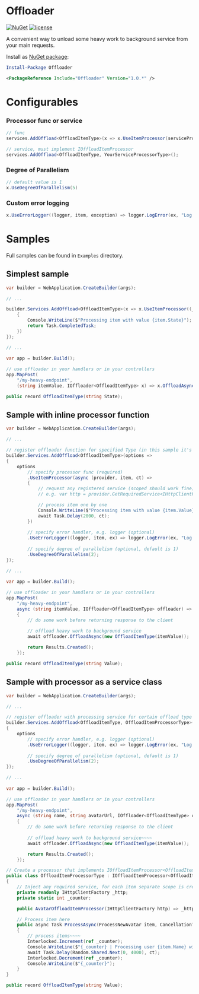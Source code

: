 # Offloader

[![NuGet](https://img.shields.io/nuget/v/Offloader.svg?style=flat-square)](https://www.nuget.org/packages/Offloader/)
[![license](https://img.shields.io/github/license/ImoutoChan/Offloader.svg?style=flat-square)](https://github.com/ImoutoChan/Offloader)

A convenient way to unload some heavy work to background service from your main requests.

Install as [NuGet package](https://www.nuget.org/packages/Offloader/):

```powershell
Install-Package Offloader
```
```xml
<PackageReference Include="Offloader" Version="1.0.*" />
```
# Configurables
### Processor func or service
```csharp
// func
services.AddOffload<OffloadItemType>(x => x.UseItemProcessor(serviceProvider, item, ct) => ...);

// service, must implement IOffloadItemProcessor
services.AddOffload<OffloadItemType, YourServiceProcessorType>();
```
### Degree of Parallelism
```csharp
// default value is 1
x.UseDegreeOfParallelism(5)
```
### Custom error logging
```csharp
x.UseErrorLogger((logger, item, exception) => logger.LogError(ex, "Log in any format {WithValues}", item.Value))
```
# Samples
Full samples can be found in `Examples` directory.
## Simplest sample
```csharp
var builder = WebApplication.CreateBuilder(args);

// ...

builder.Services.AddOffload<OffloadItemType>(x => x.UseItemProcessor((_, item, _) => 
    {
        Console.WriteLine($"Processing item with value {item.State}");
        return Task.CompletedTask;
    })
});

// ...
    
var app = builder.Build();

// use offloader in your handlers or in your controllers
app.MapPost(
    "/my-heavy-endpoint", 
    (string itemValue, IOffloader<OffloadItemType> x) => x.OffloadAsync(new OffloadItemType(itemState)));

public record OffloadItemType(string State);
```
## Sample with inline processor function
```csharp
var builder = WebApplication.CreateBuilder(args);

// ...

// register offloader function for specified Type (in this sample it's OffloadItemType)
builder.Services.AddOffload<OffloadItemType>(options =>
{
    options
        // specify processor func (required)
        .UseItemProcessor(async (provider, item, ct) =>
        {
            // request any registered service (scoped should work fine)
            // e.g. var http = provider.GetRequiredService<IHttpClientFactory>();

            // process item one by one
            Console.WriteLine($"Processing item with value {item.Value}");
            await Task.Delay(2000, ct);
        })
        
        // specify error handler, e.g. logger (optional)
        .UseErrorLogger((logger, item, ex) => logger.LogError(ex, "Log in any format {WithValues}", item.Value))
        
        // specify degree of parallelism (optional, default is 1)
        .UseDegreeOfParallelism(2);
});

// ...
    
var app = builder.Build();

// use offloader in your handlers or in your controllers
app.MapPost(
    "/my-heavy-endpoint", 
    async (string itemValue, IOffloader<OffloadItemType> offloader) =>
    {
        // do some work before returning response to the client
        
        // offload heavy work to background service
        await offloader.OffloadAsync(new OffloadItemType(itemValue)); 

        return Results.Created();
    });

public record OffloadItemType(string Value);
```
## Sample with processor as a service class
```csharp
var builder = WebApplication.CreateBuilder(args);

// ...

// register offloader with processing service for certain offload type (in this sample it's ItemProcessorType and OffloadItemType)
builder.Services.AddOffload<OffloadItemType, OffloadItemProcessorType>(options =>
{
    options
        // specify error handler, e.g. logger (optional)
        .UseErrorLogger((logger, item, ex) => logger.LogError(ex, "Log in any format {WithValues}", item.Value))
        
        // specify degree of parallelism (optional, default is 1)
        .UseDegreeOfParallelism(2);
});

// ...
    
var app = builder.Build();

// use offloader in your handlers or in your controllers
app.MapPost(
    "/my-heavy-endpoint", 
    async (string name, string avatarUrl, IOffloader<OffloadItemType> offloader) =>
    {
        // do some work before returning response to the client
        
        // offload heavy work to background service~~~~
        await offloader.OffloadAsync(new OffloadItemType(itemValue)); 

        return Results.Created();
    });

// Create a processor that implements IOffloadItemProcessor<OffloadItemType>
public class OffloadItemProcessorType : IOffloadItemProcessor<OffloadItemType>
{
    // Inject any required service, for each item separate scope is created
    private readonly IHttpClientFactory _http;
    private static int _counter;

    public AvatarOffloadItemProcessor(IHttpClientFactory http) => _http = http;

    // Process item here
    public async Task ProcessAsync(ProcessNewAvatar item, CancellationToken ct)
    {
        // process items~~~~
        Interlocked.Increment(ref _counter);
        Console.WriteLine($"{_counter} | Processing user {item.Name} with avatar {item.AvatarUrl}");
        await Task.Delay(Random.Shared.Next(0, 4000), ct);
        Interlocked.Decrement(ref _counter);
        Console.WriteLine($"{_counter}");
    }
}

public record OffloadItemType(string Value);
```
